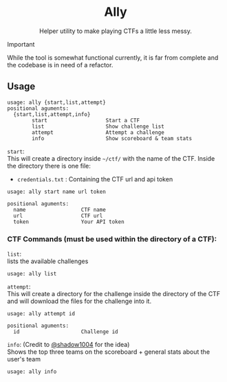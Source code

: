 <h1 align="center"> Ally </h1>

<p align="center">Helper utility to make playing CTFs a little less messy.</p>

> [!Important]
> While the tool is somewhat functional currently, it is far from complete and the codebase is in need of a refactor.

## Usage
```
usage: ally {start,list,attempt}
positional aguments:
  {start,list,attempt,info}
        start                   Start a CTF
        list                    Show challenge list
        attempt                 Attempt a challenge
        info                    Show scoreboard & team stats
```

`start`:  
This will create a directory inside `~/ctf/` with the name of the CTF.
Inside the directory there is one file:
- `credentials.txt` :  Containing the CTF url and api token
```
usage: ally start name url token

positional aguments:
  name                  CTF name
  url                   CTF url
  token                 Your API token
```
### CTF Commands (must be used within the directory of a CTF):
`list`:  
lists the available challenges
```
usage: ally list
```
`attempt`:  
This will create a directory for the challenge inside the directory of the CTF and will download the files for the challenge into it.
```
usage: ally attempt id

positional aguments:
  id                    Challenge id
```
`info`:  (Credit to [@shadow1004](https://github.com/shadow1004) for the idea)  
Shows the top three teams on the scoreboard + general stats about the user's team
```
usage: ally info
```
